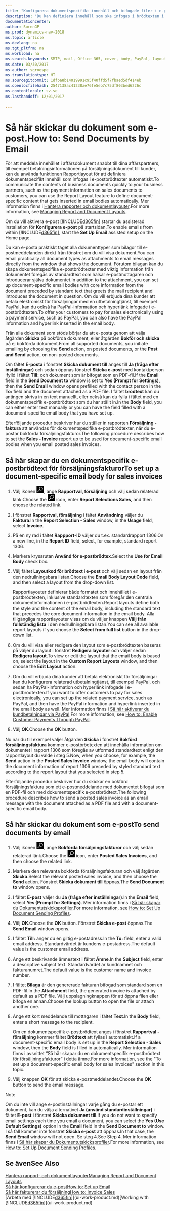 ```yaml
---
title: "Konfigurera dokumentspecifikt innehåll och bifogade filer i e-postmeddelanden"
description: "Du kan definiera innehåll som ska infogas i brödtexten i ett e-postmeddelande, till exempel en PayPal-länk. Du kan också koppla dokument till e-postmeddelanden."
documentationcenter: 
author: SorenGP
ms.prod: dynamics-nav-2018
ms.topic: article
ms.devlang: na
ms.tgt_pltfrm: na
ms.workload: na
ms.search.keywords: SMTP, mail, Office 365, cover, body, PayPal, layout
ms.date: 03/30/2017
ms.author: sgroespe
ms.translationtype: HT
ms.sourcegitcommit: 1dfba8b14019991c95f40ffd5f7fbaed5df414eb
ms.openlocfilehash: 2547138ac41238ae76fe5eb7c75df803bed6226c
ms.contentlocale: sv-se
ms.lasthandoff: 12/01/2017

---
```

# <a name="how-to-send-documents-by-email"></a><span data-ttu-id="a05f7-104">Så här skickar du dokument som e-post.</span><span class="sxs-lookup"><span data-stu-id="a05f7-104">How to: Send Documents by Email</span></span>
<span data-ttu-id="a05f7-105">För att meddela innehållet i affärsdokument snabbt till dina affärspartners, till exempel betalningsinformationen på försäljningsdokument till kunder, kan du använda funktionen Rapportlayout för att definiera dokumentspecifikt innehåll som infogas i e-postbrödtexter automatiskt.</span><span class="sxs-lookup"><span data-stu-id="a05f7-105">To communicate the contents of business documents quickly to your business partners, such as the payment information on sales documents to customers, you can use the Report Layout feature to define document-specific content that gets inserted in email bodies automatically.</span></span> <span data-ttu-id="a05f7-106">Mer information finns i [Hantera rapporter och dokumentlayouter](ui-manage-report-layouts.md).</span><span class="sxs-lookup"><span data-stu-id="a05f7-106">For more information, see [Managing Report and Document Layouts](ui-manage-report-layouts.md).</span></span>

<span data-ttu-id="a05f7-107">Om du vill aktivera e-post [!INCLUDE[d365fin](includes/d365fin_md.md)] startar du assisterad installation för **Konfigurera e-post** på startsidan.</span><span class="sxs-lookup"><span data-stu-id="a05f7-107">To enable emails from within [!INCLUDE[d365fin](includes/d365fin_md.md)], start the **Set Up Email** assisted setup on the Home page.</span></span>

<span data-ttu-id="a05f7-108">Du kan e-posta praktiskt taget alla dokumenttyper som bilagor till e-postmeddelanden direkt från fönstret om du vill visa dokument.</span><span class="sxs-lookup"><span data-stu-id="a05f7-108">You can email practically all document types as attachments to email messages directly from the window that shows the document.</span></span> <span data-ttu-id="a05f7-109">Förutom bilagan kan du skapa dokumentspecifika e-postbrödtexter med viktig information från dokumentet föregås av standardtext som hälsar e-postmottagaren och introducerar själva dokumentet.</span><span class="sxs-lookup"><span data-stu-id="a05f7-109">In addition to the attachment, you can set up document-specific email bodies with core information from the document preceded by standard text that greets the mail recipient and introduces the document in question.</span></span> <span data-ttu-id="a05f7-110">Om du vill erbjuda dina kunder att betala elektroniskt för försäljningar med en utbetalningtjänst, till exempel PayPal, kan du också ha PayPal-information och hyperlänk infogade i e-postbrödtexten.</span><span class="sxs-lookup"><span data-stu-id="a05f7-110">To offer your customers to pay for sales electronically using a payment service, such as PayPal, you can also have the PayPal information and hyperlink inserted in the email body.</span></span>

<span data-ttu-id="a05f7-111">Från alla dokument som stöds börjar du att e-posta genom att välja åtgärden **Skicka** på bokförda dokument, eller åtgärden **Bokför och skicka** på ej bokförda dokument.</span><span class="sxs-lookup"><span data-stu-id="a05f7-111">From all supported documents, you initiate emailing by choosing the **Send** action, on posted documents, or the **Post and Send** action, on non-posted documents.</span></span>

<span data-ttu-id="a05f7-112">Om fältet **E-posta** i fönstret **Skicka dokument till** anges till **Ja (fråga efter inställningar)** och sedan öppnas fönstret **Skicka e-post** med kontaktperson ifylld i fältet **Till:** och dokument som är bifogat som en PDF-fil.</span><span class="sxs-lookup"><span data-stu-id="a05f7-112">If the **Email** field in the **Send Document to** window is set to **Yes (Prompt for Settings)**, then the **Send Email** window opens prefilled with the contact person in the **To:** field and the document attached as a PDF file.</span></span> <span data-ttu-id="a05f7-113">I fältet **brödtext** kan du antingen skriva in en text manuellt, eller också kan du fylla i fältet med en dokumentspecifik e-postbrödtext som du har ställt in.</span><span class="sxs-lookup"><span data-stu-id="a05f7-113">In the **Body** field, you can either enter text manually or you can have the field filled with a document-specific email body that you have set up.</span></span>

<span data-ttu-id="a05f7-114">Efterföljande procedur beskriver hur du ställer in rapporten **Försäljning - faktura** att användas för dokumentspecifika e-postbrödtexter, när du e-postar bokförda försäljningsfakturor.</span><span class="sxs-lookup"><span data-stu-id="a05f7-114">The following procedure describes how to set the **Sales - Invoice** report up to be used for document-specific email bodies when you email posted sales invoices.</span></span>

## <a name="to-set-up-a-document-specific-email-body-for-sales-invoices"></a><span data-ttu-id="a05f7-115">Så här skapar du en dokumentspecifik e-postbrödtext för försäljningsfakturor</span><span class="sxs-lookup"><span data-stu-id="a05f7-115">To set up a document-specific email body for sales invoices</span></span>
1. <span data-ttu-id="a05f7-116">Välj ikonen ![Söka efter sida eller rapport](media/ui-search/search_small.png "ikonen Söka efter sida eller rapport"), ange **Rapportval, försäljning** och välj sedan relaterad länk.</span><span class="sxs-lookup"><span data-stu-id="a05f7-116">Choose the ![Search for Page or Report](media/ui-search/search_small.png "Search for Page or Report icon") icon, enter **Report Selections Sales**, and then choose the related link.</span></span>
2. <span data-ttu-id="a05f7-117">I fönstret **Rapportval, försäljning** i fältet **Användning** väljer du **Faktura**.</span><span class="sxs-lookup"><span data-stu-id="a05f7-117">In the **Report Selection - Sales** window, in the **Usage** field, select **Invoice**.</span></span>
3. <span data-ttu-id="a05f7-118">På en ny rad i fältet **Rappport-ID** väljer du t.ex. standardrapport 1306.</span><span class="sxs-lookup"><span data-stu-id="a05f7-118">On a new line, in the **Report ID** field, select, for example, standard report 1306.</span></span>
4. <span data-ttu-id="a05f7-119">Markera kryssrutan **Använd för e-postbrödtex**.</span><span class="sxs-lookup"><span data-stu-id="a05f7-119">Select the **Use for Email Body** check box.</span></span>
5. <span data-ttu-id="a05f7-120">Välj fältet **Layoutkod för brödtext i e-post** och välj sedan en layout från den nedrullningsbara listan.</span><span class="sxs-lookup"><span data-stu-id="a05f7-120">Choose the **Email Body Layout Code** field, and then select a layout from the drop-down list.</span></span>

    <span data-ttu-id="a05f7-121">Rapportlayouter definierar både formatet och innehållet i e-postbrödtexten, inklusive standardtexten som föregår den centrala dokumentinformationen i e-postbrödtexten.</span><span class="sxs-lookup"><span data-stu-id="a05f7-121">Report layouts define both the style and the content of the email body, including the standard text that precedes the core document information in the email body.</span></span> <span data-ttu-id="a05f7-122">Alla tillgängliga rapportlayouter visas om du väljer knappen **Välj från fullständig lista** i den nedrullningsbara listan.</span><span class="sxs-lookup"><span data-stu-id="a05f7-122">You can see all available report layouts if you choose the **Select from full list** button in the drop-down list.</span></span>
6. <span data-ttu-id="a05f7-123">Om du vill visa eller redigera den layout som e-postbrödtexten baseras på väljer du layout i fönstret **Redigera layouter** och väljer sedan **Redigera layout**.</span><span class="sxs-lookup"><span data-stu-id="a05f7-123">To view or edit the layout that the email body is based on, select the layout in the **Custom Report Layouts** window, and then choose the **Edit Layout** action.</span></span>
7. <span data-ttu-id="a05f7-124">Om du vill erbjuda dina kunder att betala elektroniskt för försäljningar kan du konfigurera relaterad utbetalningtjänst, till exempel PayPal, och sedan ha PayPal-information och hyperlänk infogade i e-postbrödtexten.</span><span class="sxs-lookup"><span data-stu-id="a05f7-124">If you want to offer customers to pay for sales electronically, you can set up the related payment service, such as PayPal, and then have the PayPal information and hyperlink inserted in the email body as well.</span></span> <span data-ttu-id="a05f7-125">Mer information finns i [Så här aktiverar du kundbetalningar via PayPal](sales-how-enable-payment-service-extensions.md).</span><span class="sxs-lookup"><span data-stu-id="a05f7-125">For more information, see [How to: Enable Customer Payments Through PayPal](sales-how-enable-payment-service-extensions.md).</span></span>
8. <span data-ttu-id="a05f7-126">Välj **OK**.</span><span class="sxs-lookup"><span data-stu-id="a05f7-126">Choose the **OK** button.</span></span>

<span data-ttu-id="a05f7-127">Nu när du till exempel väljer åtgärden **Skicka** i fönstret **Bokförd försäljningsfaktura** kommer e-postbrödtexten att innehålla information om dokumentet i rapport 1306 som föregås av utformad standardtext enligt den rapportlayout du valde i steg 5.</span><span class="sxs-lookup"><span data-stu-id="a05f7-127">Now, when you choose, for example, the **Send** action in the **Posted Sales Invoice** window, the email body will contain the document information of report 1306 preceded by styled standard text according to the report layout that you selected in step 5.</span></span>

<span data-ttu-id="a05f7-128">Efterföljande procedur beskriver hur du skickar en bokförd försäljningsfaktura som ett e-postmeddelande med dokumentet bifogat som en PDF-fil och med dokumentspecifik e-postbrödtext.</span><span class="sxs-lookup"><span data-stu-id="a05f7-128">The following procedure describes how to send a posted sales invoice as an email message with the document attached as a PDF file and with a document-specific email body.</span></span>

## <a name="to-send-documents-by-email"></a><span data-ttu-id="a05f7-129">Så här skickar du dokument som e-post</span><span class="sxs-lookup"><span data-stu-id="a05f7-129">To send documents by email</span></span>
1. <span data-ttu-id="a05f7-130">Välj ikonen ![Söka efter sida eller rapport](media/ui-search/search_small.png "ikonen Söka efter sida eller rapport"), ange **Bokförda försäljningsfakturor** och välj sedan relaterad länk.</span><span class="sxs-lookup"><span data-stu-id="a05f7-130">Choose the ![Search for Page or Report](media/ui-search/search_small.png "Search for Page or Report icon") icon, enter **Posted Sales Invoices**, and then choose the related link.</span></span>
2. <span data-ttu-id="a05f7-131">Markera den relevanta bokförda försäljningsfakturan och välj åtgärden **Skicka**.</span><span class="sxs-lookup"><span data-stu-id="a05f7-131">Select the relevant posted sales invoice, and then choose the **Send** action.</span></span> <span data-ttu-id="a05f7-132">Fönstret **Skicka dokument till** öppnas.</span><span class="sxs-lookup"><span data-stu-id="a05f7-132">The **Send Document to** window opens.</span></span>
3. <span data-ttu-id="a05f7-133">I fältet **E-post** väljer du **Ja (fråga efter inställningar)**.</span><span class="sxs-lookup"><span data-stu-id="a05f7-133">In the **Email** field, select **Yes (Prompt for Settings)**.</span></span> <span data-ttu-id="a05f7-134">Mer information finns i [Så här skapar du Dokumentutskicksprofiler](sales-how-setup-document-send-profiles.md).</span><span class="sxs-lookup"><span data-stu-id="a05f7-134">For more information, see [How to: Set Up Document Sending Profiles](sales-how-setup-document-send-profiles.md).</span></span>
4. <span data-ttu-id="a05f7-135">Välj **OK**.</span><span class="sxs-lookup"><span data-stu-id="a05f7-135">Choose the **OK** button.</span></span> <span data-ttu-id="a05f7-136">Fönstret **Skicka e-post** öppnas.</span><span class="sxs-lookup"><span data-stu-id="a05f7-136">The **Send Email** window opens.</span></span>
5. <span data-ttu-id="a05f7-137">I fältet **Till:** anger du en giltig e-postadress.</span><span class="sxs-lookup"><span data-stu-id="a05f7-137">In the **To:** field, enter a valid email address.</span></span> <span data-ttu-id="a05f7-138">Standardvärdet är kundens e-postadress.</span><span class="sxs-lookup"><span data-stu-id="a05f7-138">The default value is the customer email address.</span></span>
6. <span data-ttu-id="a05f7-139">Ange ett beskrivande ämnestext i fältet **Ämne**.</span><span class="sxs-lookup"><span data-stu-id="a05f7-139">In the **Subject** field, enter a descriptive subject text.</span></span> <span data-ttu-id="a05f7-140">Standardvärdet är kundnamnet och fakturanumret.</span><span class="sxs-lookup"><span data-stu-id="a05f7-140">The default value is the customer name and invoice number.</span></span>
7. <span data-ttu-id="a05f7-141">I fältet **Bilaga** är den genererade fakturan bifogad som standard som en PDF-fil.</span><span class="sxs-lookup"><span data-stu-id="a05f7-141">In the **Attachment** field, the generated invoice is attached by default as a PDF file.</span></span> <span data-ttu-id="a05f7-142">Välj uppslagningknappen för att öppna filen eller bifoga en annan.</span><span class="sxs-lookup"><span data-stu-id="a05f7-142">Choose the lookup button to open the file or attach another one.</span></span>
8. <span data-ttu-id="a05f7-143">Ange ett kort meddelande till mottagaren i fältet **Text**.</span><span class="sxs-lookup"><span data-stu-id="a05f7-143">In the **Body** field, enter a short message to the recipient.</span></span>

    <span data-ttu-id="a05f7-144">Om en dokumentspecifik e-postbrödtext anges i fönstret **Rapportval - försäljning** kommer fältet **Brödtext** att fyllas i automatiskt.</span><span class="sxs-lookup"><span data-stu-id="a05f7-144">If a document-specific email body is set up in the **Report Selection - Sales** window, then the **Body** field is filled in automatically.</span></span> <span data-ttu-id="a05f7-145">Mer information finns i avsnittet “Så här skapar du en dokumentspecifik e-postbrödtext för försäljningsfakturor” i detta ämne.</span><span class="sxs-lookup"><span data-stu-id="a05f7-145">For more information, see the "To set up a document-specific email body for sales invoices" section in this topic.</span></span>
9. <span data-ttu-id="a05f7-146">Välj knappen **OK** för att skicka e-postmeddelandet.</span><span class="sxs-lookup"><span data-stu-id="a05f7-146">Choose the **OK** button to send the email message.</span></span>

> [!NOTE]  
>   <span data-ttu-id="a05f7-147">Om du inte vill ange e-postinställningar varje gång du e-postar ett dokument, kan du välja alternativet **Ja (använd standardinställningar)** i fältet **E-post** i fönstret **Skicka dokument till**.</span><span class="sxs-lookup"><span data-stu-id="a05f7-147">If you do not want to specify email settings each time you email a document, you can select the **Yes (Use Default Settings)** option in the **Email** field in the **Send Document to** window.</span></span> <span data-ttu-id="a05f7-148">I så fall kommer inte fönstret **Skicka e-post** att öppnas.</span><span class="sxs-lookup"><span data-stu-id="a05f7-148">In that case, the **Send Email** window will not open.</span></span> <span data-ttu-id="a05f7-149">Se steg 4.</span><span class="sxs-lookup"><span data-stu-id="a05f7-149">See Step 4.</span></span> <span data-ttu-id="a05f7-150">Mer information finns i [Så här skapar du Dokumentutskicksprofiler](sales-how-setup-document-send-profiles.md).</span><span class="sxs-lookup"><span data-stu-id="a05f7-150">For more information, see [How to: Set Up Document Sending Profiles](sales-how-setup-document-send-profiles.md).</span></span>

## <a name="see-also"></a><span data-ttu-id="a05f7-151">Se även</span><span class="sxs-lookup"><span data-stu-id="a05f7-151">See Also</span></span>
[<span data-ttu-id="a05f7-152">Hantera rapport- och dokumentlayouter</span><span class="sxs-lookup"><span data-stu-id="a05f7-152">Managing Report and Document Layouts</span></span>](ui-manage-report-layouts.md)  
[<span data-ttu-id="a05f7-153">Så här konfigurerar du e-post</span><span class="sxs-lookup"><span data-stu-id="a05f7-153">How to: Set up Email</span></span>](madeira-how-setup-email.md)  
[<span data-ttu-id="a05f7-154">Så här fakturerar du försäljning</span><span class="sxs-lookup"><span data-stu-id="a05f7-154">How to: Invoice Sales</span></span>](sales-how-invoice-sales.md)  
<span data-ttu-id="a05f7-155">[Arbeta med [!INCLUDE[d365fin](includes/d365fin_md.md)]](ui-work-product.md)</span><span class="sxs-lookup"><span data-stu-id="a05f7-155">[Working with [!INCLUDE[d365fin](includes/d365fin_md.md)]](ui-work-product.md)</span></span>

